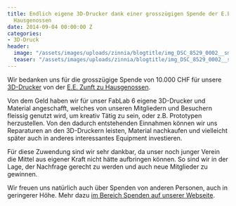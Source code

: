 ```yaml
---
title: Endlich eigene 3D-Drucker dank einer grosszügigen Spende der E.E. Zunft zu
  Hausgenossen
date: 2014-09-04 00:00:00 Z
categories:
- 3D-Druck
header:
  image: "/assets/images/uploads/zinnia/blogtitle/img_DSC_8529_0002__small.png"
  teaser: "/assets/images/uploads/zinnia/blogtitle/img_DSC_8529_0002__small.png"
---
```


Wir bedanken uns für die grosszügige Spende von 10.000 CHF für unsere [3D-Drucker](http://wiki.starship-factory.ch/Equipment/3D-Drucker/) von der [E.E. Zunft zu Hausgenossen](http://www.hausgenossen.ch/). 

Von dem Geld haben wir für unser FabLab 6 eigene 3D-Drucker und Material angeschafft, welches von unseren Mitgliedern und Besuchern fleissig genutzt wird, um kreativ Tätig zu sein, oder z.B. Prototypen herzustellen. Von den dadurch entstehenden Einnahmen können wir uns Reparaturen an den 3D-Druckern leisten, Material nachkaufen und vielleicht später auch in anderes interessantes Equipment investieren.

Für diese Zuwendung sind wir sehr dankbar, da unser noch junger Verein die Mittel aus eigener Kraft nicht hätte aufbringen können. So sind wir in der Lage, der Nachfrage gerecht zu werden und auch neue Mitglieder zu gewinnen.

Wir freuen uns natürlich auch über Spenden von anderen Personen, auch in geringerer Höhe. Mehr dazu [im Bereich Spenden auf unserer Webseite](https://starship-factory.ch/spenden/).
